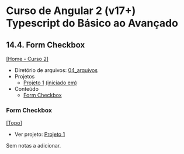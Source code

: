# Curso de Angular 2 (v17+) Typescript do Básico ao Avançado

## 14.4. Form Checkbox
[[Home - Curso 2]](../../README.md#curso-2)<br />

- Diretório de arquivos: [04_arquivos](./04_arquivos/)
- Projetos
  - [Projeto 1](./04_arquivos/proj_01/) [(iniciado em)](#form-checkbox)
- Conteúdo
  - [Form Checkbox](#form-checkbox)

### Form Checkbox
[[Topo]](#)<br />

- Ver projeto: [Projeto 1](./04_arquivos/proj_01/)

Sem notas a adicionar.
